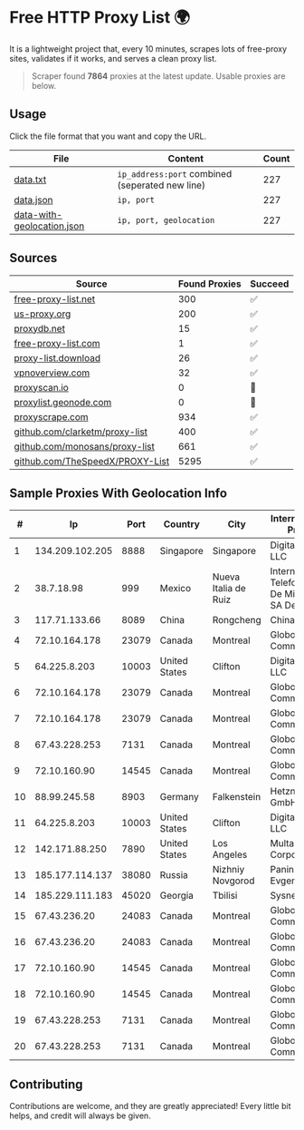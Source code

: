 
# Free HTTP Proxy List 🌍

It is a lightweight project that, every 10 minutes, scrapes lots of free-proxy sites, validates if it works, and serves a clean proxy list.


> Scraper found **7864** proxies at the latest update. Usable proxies are below.

## Usage

Click the file format that you want and copy the URL.


|File|Content|Count|
|----|-------|-----|
|[data.txt](https://raw.githubusercontent.com/themiralay/Proxy-List-World/master/data.txt)|`ip_address:port` combined (seperated new line)|227|
|[data.json](https://raw.githubusercontent.com/themiralay/Proxy-List-World/master/data.json)|`ip, port`|227|
|[data-with-geolocation.json](https://raw.githubusercontent.com/themiralay/Proxy-List-World/master/data-with-geolocation.json)|`ip, port, geolocation`|227|

## Sources

|Source|Found Proxies|Succeed|
|------|-------------|-------|
|[free-proxy-list.net](https://free-proxy-list.net)|300|✅|
|[us-proxy.org](https://www.us-proxy.org)|200|✅|
|[proxydb.net](http://proxydb.net)|15|✅|
|[free-proxy-list.com](https://free-proxy-list.com/?page=&port=&type%5B%5D=http&type%5B%5D=https&up_time=0&search=Search)|1|✅|
|[proxy-list.download](https://www.proxy-list.download/HTTP)|26|✅|
|[vpnoverview.com](https://vpnoverview.com/privacy/anonymous-browsing/free-proxy-servers)|32|✅|
|[proxyscan.io](https://www.proxyscan.io)|0|🚫|
|[proxylist.geonode.com](https://proxylist.geonode.com/api/proxy-list?limit=300&page=1&sort_by=lastChecked&sort_type=desc&protocols=http,https)|0|🚫|
|[proxyscrape.com](https://api.proxyscrape.com/v2/?request=displayproxies&protocol=http&timeout=10000&country=all&ssl=all&anonymity=all)|934|✅|
|[github.com/clarketm/proxy-list](https://raw.githubusercontent.com/clarketm/proxy-list/master/proxy-list-raw.txt)|400|✅|
|[github.com/monosans/proxy-list](https://raw.githubusercontent.com/monosans/proxy-list/main/proxies/http.txt)|661|✅|
|[github.com/TheSpeedX/PROXY-List](https://raw.githubusercontent.com/TheSpeedX/PROXY-List/master/http.txt)|5295|✅|


## Sample Proxies With Geolocation Info

|#|Ip|Port|Country|City|Internet Service Provider|
|-|--|----|-------|----|-------------------------|
|1|134.209.102.205|8888|Singapore|Singapore|DigitalOcean, LLC|
|2|38.7.18.98|999|Mexico|Nueva Italia de Ruiz|Internet Telefonia Y TV De Michoacan SA De CV|
|3|117.71.133.66|8089|China|Rongcheng|Chinanet|
|4|72.10.164.178|23079|Canada|Montreal|GloboTech Communications|
|5|64.225.8.203|10003|United States|Clifton|DigitalOcean, LLC|
|6|72.10.164.178|23079|Canada|Montreal|GloboTech Communications|
|7|72.10.164.178|23079|Canada|Montreal|GloboTech Communications|
|8|67.43.228.253|7131|Canada|Montreal|GloboTech Communications|
|9|72.10.160.90|14545|Canada|Montreal|GloboTech Communications|
|10|88.99.245.58|8903|Germany|Falkenstein|Hetzner Online GmbH|
|11|64.225.8.203|10003|United States|Clifton|DigitalOcean, LLC|
|12|142.171.88.250|7890|United States|Los Angeles|Multacom Corporation|
|13|185.177.114.137|38080|Russia|Nizhniy Novgorod|Panin Kirill Evgenyevich|
|14|185.229.111.183|45020|Georgia|Tbilisi|Sysnet LLC|
|15|67.43.236.20|24083|Canada|Montreal|GloboTech Communications|
|16|67.43.236.20|24083|Canada|Montreal|GloboTech Communications|
|17|72.10.160.90|14545|Canada|Montreal|GloboTech Communications|
|18|72.10.160.90|14545|Canada|Montreal|GloboTech Communications|
|19|67.43.228.253|7131|Canada|Montreal|GloboTech Communications|
|20|67.43.228.253|7131|Canada|Montreal|GloboTech Communications|



## Contributing

Contributions are welcome, and they are greatly appreciated! Every
little bit helps, and credit will always be given.

